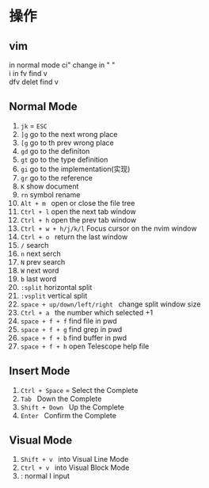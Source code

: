 # 操作
## vim

in normal mode  ci" change in " "   
i        in
fv       find v  
dfv      delet find v
## Normal Mode
1.  ` jk ` = `ESC`
2.  `]g`  go to the next wrong place
3.  `[g`  go to th  prev wrong place
4.  `gd`   go to the definiton
5.  `gt`    go to the type definition
6.  `gi`    go to the implementation(实现)
7. `gr`     go to the reference
8. `K`      show document
9. `rn`      symbol rename
10. `Alt + m ` open or close the file tree
11. `Ctrl + l` open the next tab window
12. `Ctrl + h` open the prev tab window
13. `Ctrl + w + h/j/k/l` Focus cursor on the nvim window
14. `Ctrl + o ` return  the last window
15. `/` search
16. `n` next serch 
17. `N` prev search
18. `W` next word
19. `b` last word
20. `:split` horizontal split
21. `:vsplit` vertical split
22.  `space + up/down/left/right ` change split window size 
23. `Ctrl + a ` the number which selected +1
24. `space + f + f` find file in pwd
24. `space + f + g` find grep in pwd
24. `space + f + b` find buffer in pwd
24. `space + f + h` open Telescope help file
## Insert Mode
1. `Ctrl + Space`  =   Select the Complete
2.  `Tab `  Down the Complete
3.  `Shift + Down `  Up the Complete
4.  `Enter ` Confirm the Complete

## Visual Mode
1. `Shift + v `  into Visual Line Mode 
2. `Ctrl + v `  into Visual Block Mode
3. : normal I input 
